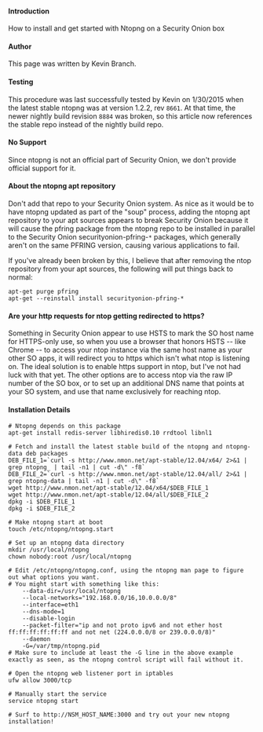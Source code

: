 #### Introduction ####

How to install and get started with Ntopng on a Security Onion box

#### Author ####

This page was written by Kevin Branch.

#### Testing ####

This procedure was last successfully tested by Kevin on 1/30/2015 when the latest stable ntopng was at version 1.2.2, rev `8661`.  At that time, the newer nightly build revision `8884` was broken, so this article now references the stable repo instead of the nightly build repo.

#### No Support ####

Since ntopng is not an official part of Security Onion, we don't provide official support for it.

#### About the ntopng apt repository ####

Don't add that repo to your Security Onion system.  As nice as it would be to have ntopng updated as part of the "soup" process, adding the ntopng apt repository to your apt sources appears to break Security Onion because it will cause the pfring package from the ntopng repo to be installed in parallel to the Security Onion securityonion-pfring-`*` packages, which generally aren't on the same PFRING version, causing various applications to fail.

If you've already been broken by this, I believe that after removing the ntop repository from your apt sources, the following will put things back to normal:
```
apt-get purge pfring
apt-get --reinstall install securityonion-pfring-*
```

#### Are your http requests for ntop getting redirected to https? ####

Something in Security Onion appear to use HSTS to mark the SO host name for HTTPS-only use, so when you use a browser that honors HSTS -- like Chrome -- to access your ntop instance via the same host name as your other SO apps, it will redirect you to https which isn't what ntop is listening on.  The ideal solution is to enable https support in ntop, but I've not had luck with that yet.  The other options are to access ntop via the raw IP number of the SO box, or to set up an additional DNS name that points at your SO system, and use that name exclusively for reaching ntop.

#### Installation Details ####

```
# Ntopng depends on this package
apt-get install redis-server libhiredis0.10 rrdtool libnl1

# Fetch and install the latest stable build of the ntopng and ntopng-data deb packages
DEB_FILE_1=`curl -s http://www.nmon.net/apt-stable/12.04/x64/ 2>&1 | grep ntopng_ | tail -n1 | cut -d\" -f8`
DEB_FILE_2=`curl -s http://www.nmon.net/apt-stable/12.04/all/ 2>&1 | grep ntopng-data | tail -n1 | cut -d\" -f8`
wget http://www.nmon.net/apt-stable/12.04/x64/$DEB_FILE_1
wget http://www.nmon.net/apt-stable/12.04/all/$DEB_FILE_2
dpkg -i $DEB_FILE_1 
dpkg -i $DEB_FILE_2

# Make ntopng start at boot
touch /etc/ntopng/ntopng.start

# Set up an ntopng data directory
mkdir /usr/local/ntopng
chown nobody:root /usr/local/ntopng

# Edit /etc/ntopng/ntopng.conf, using the ntopng man page to figure out what options you want.
# You might start with something like this:
	--data-dir=/usr/local/ntopng
	--local-networks="192.168.0.0/16,10.0.0.0/8"
	--interface=eth1
	--dns-mode=1
	--disable-login
	--packet-filter="ip and not proto ipv6 and not ether host ff:ff:ff:ff:ff:ff and not net (224.0.0.0/8 or 239.0.0.0/8)"
	--daemon
	-G=/var/tmp/ntopng.pid
# Make sure to include at least the -G line in the above example exactly as seen, as the ntopng control script will fail without it.

# Open the ntopng web listener port in iptables
ufw allow 3000/tcp

# Manually start the service
service ntopng start

# Surf to http://NSM_HOST_NAME:3000 and try out your new ntopng installation!
```